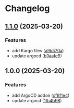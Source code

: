 # Changelog

## [1.1.0](https://github.com/mcanevet/k8s-addons/compare/v1.0.0...v1.1.0) (2025-03-20)


### Features

* add Kargo files ([a9b570a](https://github.com/mcanevet/k8s-addons/commit/a9b570aa2a7b2d3a7006b14af78595199ef7b96f))
* update argocd ([b0aafe9](https://github.com/mcanevet/k8s-addons/commit/b0aafe9e38d58d2217382d42622485bc93a7d8db))

## 1.0.0 (2025-03-20)


### Features

* add ArgoCD addon ([cf8f1e4](https://github.com/mcanevet/k8s-addons/commit/cf8f1e4719c608aaa0e75fe3dfe7524d119c12ec))
* update argocd ([1fb4b98](https://github.com/mcanevet/k8s-addons/commit/1fb4b98359e17178b3bac6714d3415a725468b99))
